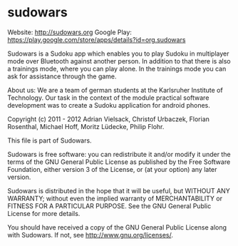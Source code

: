 sudowars
========

Website: http://sudowars.org
Google Play: https://play.google.com/store/apps/details?id=org.sudowars

Sudowars is a Sudoku app which enables you to play Sudoku in multiplayer mode
over Bluetooth against another person. In addition to that there is also a
trainings mode, where you can play alone. In the trainings mode you can ask for
assistance through the game.

About us: We are a team of german students at the Karlsruher Institute of
Technology. Our task in the context of the module practical software development
was to create a Sudoku application for android phones.



Copyright (c) 2011 - 2012 Adrian Vielsack, Christof Urbaczek, Florian Rosenthal,
Michael Hoff, Moritz Lüdecke, Philip Flohr.

This file is part of Sudowars.

Sudowars is free software: you can redistribute it and/or modify
it under the terms of the GNU General Public License as published by
the Free Software Foundation, either version 3 of the License, or
(at your option) any later version.

Sudowars is distributed in the hope that it will be useful,
but WITHOUT ANY WARRANTY; without even the implied warranty of
MERCHANTABILITY or FITNESS FOR A PARTICULAR PURPOSE.  See the
GNU General Public License for more details.

You should have received a copy of the GNU General Public License
along with Sudowars.  If not, see <http://www.gnu.org/licenses/>.
